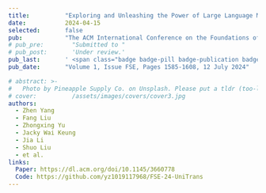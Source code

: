 ```yaml
---
title:          "Exploring and Unleashing the Power of Large Language Models in Automated Code Translation"
date:           2024-04-15
selected:       false
pub:            "The ACM International Conference on the Foundations of Software Engineering (FSE 2024)"
# pub_pre:        "Submitted to "
# pub_post:       'Under review.'
pub_last:       ' <span class="badge badge-pill badge-publication badge-success">CCF-A, Oral</span>'
pub_date:       "Volume 1, Issue FSE, Pages 1585-1608, 12 July 2024"

# abstract: >-
#   Photo by Pineapple Supply Co. on Unsplash. Please put a tldr (too-long-didnt-read, 1~2 sentences) of your publication here. It is not recommended to put the actual abstract here because it is usually too long to fit in. $\LaTeX$ is supported. $a=b+c$.
# cover:          /assets/images/covers/cover3.jpg
authors:
  - Zhen Yang
  - Fang Liu
  - Zhongxing Yu
  - Jacky Wai Keung
  - Jia Li
  - Shuo Liu
  - et al.
links:
  Paper: https://dl.acm.org/doi/10.1145/3660778
  Code: https://github.com/yz1019117968/FSE-24-UniTrans
---
```


